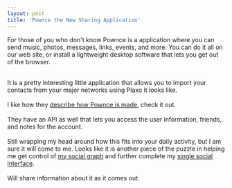 ```yaml
---
layout: post
title: 'Pownce the New Sharing Application'
---
```

For those of you who don't know Pownce is a application where you can send music, photos, messages, links, events, and more. You can do it all on our web site, or install a lightweight desktop software that lets you get out of the browser.<br /><div style="text-align: right;"><br /></div>It is a pretty interesting little application that allows you to import your contacts from your major networks using Plaxo it looks like.<br /><a onblur="try {parent.deselectBloggerImageGracefully();} catch(e) {}" href="http://bp1.blogger.com/_9OGzs28s_k4/R5Wov0gj38I/AAAAAAAAAuc/U7U5fL7wFvE/s1600-h/pownce1.jpg"><img style="margin: 0pt 0pt 10px 10px; float: right; cursor: pointer;" src="http://bp1.blogger.com/_9OGzs28s_k4/R5Wov0gj38I/AAAAAAAAAuc/U7U5fL7wFvE/s320/pownce1.jpg" alt="" id="BLOGGER_PHOTO_ID_5158214487725301698" border="0" /></a><br />I like how they <a href="http://www.pownce.com/about/">describe how Pownce is made</a>, check it out.<br /><br />They have an API as well that lets you access the user information, friends, and notes for the account.<br /><br />Still wrapping my head around how this fits into your daily activity, but I am sure it will come to me.  Looks like it is another piece of the puzzle in helping me get control of <a href="http://www.kinlane.com/2008/01/definition-of-my-social-graph.html">my social graph</a> and further complete my <a href="http://www.kinlane.com/2007/11/social-networks-email-and-more.html">single social interface</a>.<br /><br />Will share information about it as it comes out.